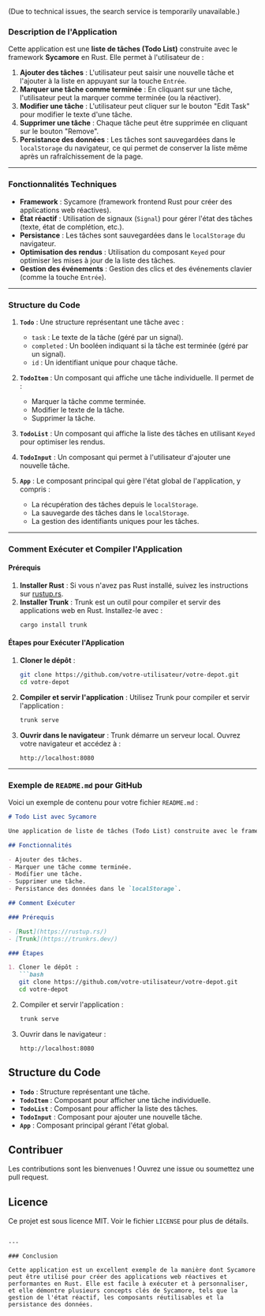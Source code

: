 (Due to technical issues, the search service is temporarily unavailable.)

### Description de l'Application

Cette application est une **liste de tâches (Todo List)** construite avec le framework **Sycamore** en Rust. Elle permet à l'utilisateur de :

1. **Ajouter des tâches** : L'utilisateur peut saisir une nouvelle tâche et l'ajouter à la liste en appuyant sur la touche `Entrée`.
2. **Marquer une tâche comme terminée** : En cliquant sur une tâche, l'utilisateur peut la marquer comme terminée (ou la réactiver).
3. **Modifier une tâche** : L'utilisateur peut cliquer sur le bouton "Edit Task" pour modifier le texte d'une tâche.
4. **Supprimer une tâche** : Chaque tâche peut être supprimée en cliquant sur le bouton "Remove".
5. **Persistance des données** : Les tâches sont sauvegardées dans le `localStorage` du navigateur, ce qui permet de conserver la liste même après un rafraîchissement de la page.

---

### Fonctionnalités Techniques

- **Framework** : Sycamore (framework frontend Rust pour créer des applications web réactives).
- **État réactif** : Utilisation de signaux (`Signal`) pour gérer l'état des tâches (texte, état de complétion, etc.).
- **Persistance** : Les tâches sont sauvegardées dans le `localStorage` du navigateur.
- **Optimisation des rendus** : Utilisation du composant `Keyed` pour optimiser les mises à jour de la liste des tâches.
- **Gestion des événements** : Gestion des clics et des événements clavier (comme la touche `Entrée`).

---

### Structure du Code

1. **`Todo`** : Une structure représentant une tâche avec :
   - `task` : Le texte de la tâche (géré par un signal).
   - `completed` : Un booléen indiquant si la tâche est terminée (géré par un signal).
   - `id` : Un identifiant unique pour chaque tâche.

2. **`TodoItem`** : Un composant qui affiche une tâche individuelle. Il permet de :
   - Marquer la tâche comme terminée.
   - Modifier le texte de la tâche.
   - Supprimer la tâche.

3. **`TodoList`** : Un composant qui affiche la liste des tâches en utilisant `Keyed` pour optimiser les rendus.

4. **`TodoInput`** : Un composant qui permet à l'utilisateur d'ajouter une nouvelle tâche.

5. **`App`** : Le composant principal qui gère l'état global de l'application, y compris :
   - La récupération des tâches depuis le `localStorage`.
   - La sauvegarde des tâches dans le `localStorage`.
   - La gestion des identifiants uniques pour les tâches.

---

### Comment Exécuter et Compiler l'Application

#### Prérequis

1. **Installer Rust** : Si vous n'avez pas Rust installé, suivez les instructions sur [rustup.rs](https://rustup.rs/).
2. **Installer Trunk** : Trunk est un outil pour compiler et servir des applications web en Rust. Installez-le avec :
   ```bash
   cargo install trunk
   ```

#### Étapes pour Exécuter l'Application

1. **Cloner le dépôt** :
   ```bash
   git clone https://github.com/votre-utilisateur/votre-depot.git
   cd votre-depot
   ```

2. **Compiler et servir l'application** :
   Utilisez Trunk pour compiler et servir l'application :
   ```bash
   trunk serve
   ```

3. **Ouvrir dans le navigateur** :
   Trunk démarre un serveur local. Ouvrez votre navigateur et accédez à :
   ```
   http://localhost:8080
   ```

---

### Exemple de `README.md` pour GitHub

Voici un exemple de contenu pour votre fichier `README.md` :

```markdown
# Todo List avec Sycamore

Une application de liste de tâches (Todo List) construite avec le framework Sycamore en Rust.

## Fonctionnalités

- Ajouter des tâches.
- Marquer une tâche comme terminée.
- Modifier une tâche.
- Supprimer une tâche.
- Persistance des données dans le `localStorage`.

## Comment Exécuter

### Prérequis

- [Rust](https://rustup.rs/)
- [Trunk](https://trunkrs.dev/)

### Étapes

1. Cloner le dépôt :
   ```bash
   git clone https://github.com/votre-utilisateur/votre-depot.git
   cd votre-depot
   ```

2. Compiler et servir l'application :
   ```bash
   trunk serve
   ```

3. Ouvrir dans le navigateur :
   ```
   http://localhost:8080
   ```

## Structure du Code

- **`Todo`** : Structure représentant une tâche.
- **`TodoItem`** : Composant pour afficher une tâche individuelle.
- **`TodoList`** : Composant pour afficher la liste des tâches.
- **`TodoInput`** : Composant pour ajouter une nouvelle tâche.
- **`App`** : Composant principal gérant l'état global.

## Contribuer

Les contributions sont les bienvenues ! Ouvrez une issue ou soumettez une pull request.

## Licence

Ce projet est sous licence MIT. Voir le fichier `LICENSE` pour plus de détails.
```

---

### Conclusion

Cette application est un excellent exemple de la manière dont Sycamore peut être utilisé pour créer des applications web réactives et performantes en Rust. Elle est facile à exécuter et à personnaliser, et elle démontre plusieurs concepts clés de Sycamore, tels que la gestion de l'état réactif, les composants réutilisables et la persistance des données.
